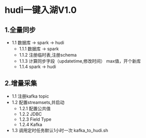 # hudi一键入湖V1.0

## 1.全量同步
* 1.1 数据库 -> spark -> hudi
   * 1.1.1 数据库 -> spark
   * 1.1.2 注册临时表,注册schema
   * 1.1.3 计算同步字段（updatetime,修改时间） max值，开个新库
   * 1.1.4 spark -> hudi

## 2.增量采集
* 1.1 注册kafka topic
* 1.2 配置streamsets,并启动
    * 1.2.1 配置公共值
    * 1.2.2 JDBC
    * 1.2.3 Field Type 
    * 1.2.4 Kafka
* 1.3 调用定时任务默认1小时一次 kafka_to_hudi.sh
